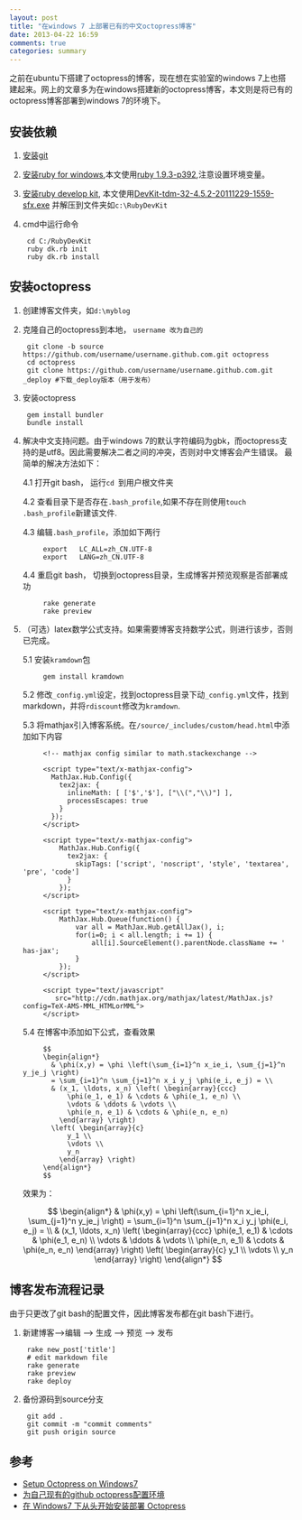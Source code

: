 ```yaml
---
layout: post
title: "在windows 7 上部署已有的中文octopress博客"
date: 2013-04-22 16:59
comments: true
categories: summary
---
```


之前在ubuntu下搭建了octopress的博客，现在想在实验室的windows 7上也搭建起来。网上的文章多为在windows搭建新的octopress博客，本文则是将已有的octopress博客部署到windows 7的环境下。

<!--more-->

## 安装依赖

1. [安装git](http://git-scm.com/)
2. [安装ruby for windows](http://rubyinstaller.org/downloads/),本文使用[ruby 1.9.3-p392](http://rubyforge.org/frs/download.php/76798/rubyinstaller-1.9.3-p392.exe),注意设置环境变量。
3. [安装ruby develop kit](http://rubyinstaller.org/downloads/), 本文使用[DevKit-tdm-32-4.5.2-20111229-1559-sfx.exe](https://github.com/downloads/oneclick/rubyinstaller/DevKit-tdm-32-4.5.2-20111229-1559-sfx.exe) 并解压到文件夹如`c:\RubyDevKit`
4. cmd中运行命令

        cd C:/RubyDevKit
        ruby dk.rb init
        ruby dk.rb install

## 安装octopress

1. 创建博客文件夹，如`d:\myblog`

2. 克隆自己的octopress到本地， `username 改为自己的`

        git clone -b source https://github.com/username/username.github.com.git octopress
        cd octopress 
        git clone https://github.com/username/username.github.com.git _deploy #下载_deploy版本（用于发布）

3. 安装octopress

        gem install bundler
        bundle install

4. 解决中文支持问题。由于windows 7的默认字符编码为gbk，而octopress支持的是utf8。因此需要解决二者之间的冲突，否则对中文博客会产生错误。 最简单的解决方法如下：

    4.1 打开git bash， 运行`cd `到用户根文件夹

    4.2 查看目录下是否存在`.bash_profile`,如果不存在则使用`touch .bash_profile`新建该文件.

    4.3 编辑`.bash_profile`，添加如下两行

            export   LC_ALL=zh_CN.UTF-8
            export   LANG=zh_CN.UTF-8

    4.4 重启git bash， 切换到octopress目录，生成博客并预览观察是否部署成功

            rake generate
            rake preview

5. （可选）latex数学公式支持。如果需要博客支持数学公式，则进行该步，否则已完成。

    5.1 安装`kramdown`包

            gem install kramdown

    5.2 修改`_config.yml`设定，找到octopress目录下动`_config.yml`文件，找到markdown，并将`rdiscount`修改为`kramdown`.

    5.3 将mathjax引入博客系统。在`/source/_includes/custom/head.html`中添加如下内容

            <!-- mathjax config similar to math.stackexchange -->

            <script type="text/x-mathjax-config">
              MathJax.Hub.Config({
                tex2jax: {
                  inlineMath: [ ['$','$'], ["\\(","\\)"] ],
                  processEscapes: true
                }
              });
            </script>

            <script type="text/x-mathjax-config">
                MathJax.Hub.Config({
                  tex2jax: {
                    skipTags: ['script', 'noscript', 'style', 'textarea', 'pre', 'code']
                  }
                });
            </script>

            <script type="text/x-mathjax-config">
                MathJax.Hub.Queue(function() {
                    var all = MathJax.Hub.getAllJax(), i;
                    for(i=0; i < all.length; i += 1) {
                        all[i].SourceElement().parentNode.className += ' has-jax';
                    }
                });
            </script>

            <script type="text/javascript"
               src="http://cdn.mathjax.org/mathjax/latest/MathJax.js?config=TeX-AMS-MML_HTMLorMML">
            </script>

    5.4 在博客中添加如下公式，查看效果

            $$
            \begin{align*}
              & \phi(x,y) = \phi \left(\sum_{i=1}^n x_ie_i, \sum_{j=1}^n y_je_j \right)
              = \sum_{i=1}^n \sum_{j=1}^n x_i y_j \phi(e_i, e_j) = \\
              & (x_1, \ldots, x_n) \left( \begin{array}{ccc}
                  \phi(e_1, e_1) & \cdots & \phi(e_1, e_n) \\
                  \vdots & \ddots & \vdots \\
                  \phi(e_n, e_1) & \cdots & \phi(e_n, e_n)
                \end{array} \right)
              \left( \begin{array}{c}
                  y_1 \\
                  \vdots \\
                  y_n
                \end{array} \right)
            \end{align*}
            $$

    效果为：

    $$
    \begin{align*}
      & \phi(x,y) = \phi \left(\sum_{i=1}^n x_ie_i, \sum_{j=1}^n y_je_j \right)
      = \sum_{i=1}^n \sum_{j=1}^n x_i y_j \phi(e_i, e_j) = \\
      & (x_1, \ldots, x_n) \left( \begin{array}{ccc}
          \phi(e_1, e_1) & \cdots & \phi(e_1, e_n) \\
          \vdots & \ddots & \vdots \\
          \phi(e_n, e_1) & \cdots & \phi(e_n, e_n)
        \end{array} \right)
      \left( \begin{array}{c}
          y_1 \\
          \vdots \\
          y_n
        \end{array} \right)
    \end{align*}
    $$


## 博客发布流程记录

由于只更改了git bash的配置文件，因此博客发布都在git bash下进行。

1. 新建博客-->编辑 --> 生成 --> 预览 --> 发布

        rake new_post['title'] 
        # edit markdown file
        rake generate
        rake preview
        rake deploy

2. 备份源码到source分支

        git add .
        git commit -m "commit comments"
        git push origin source


## 参考
+ [Setup Octopress on Windows7](http://stb.techelex.com/setup-octopress-on-windows7/)
+ [为自己现有的github octopress配置环境](http://www.cnblogs.com/hangxin1940/archive/2012/03/19/2806438.html)
+ [在 Windows7 下从头开始安装部署 Octopress](http://sinosmond.github.io/blog/2012/03/12/install-and-deploy-octopress-to-github-on-windows7-from-scratch/)